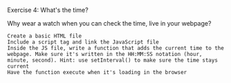 Exercise 4: What's the time?

Why wear a watch when you can check the time, live in your webpage?

    Create a basic HTML file
    Include a script tag and link the JavaScript file
    Inside the JS file, write a function that adds the current time to the webpage. Make sure it's written in the HH:MM:SS notation (hour, minute, second). Hint: use setInterval() to make sure the time stays current
    Have the function execute when it's loading in the browser
